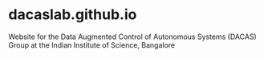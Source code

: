 # dacaslab.github.io
Website for the Data Augmented Control of Autonomous Systems (DACAS) Group at the Indian Institute of Science, Bangalore
